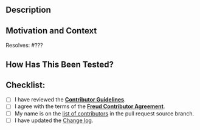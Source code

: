 <!-- Provide a general summary of your changes in the Title above. -->

## Description
<!-- Describe your changes in detail. -->

## Motivation and Context
<!-- Why is this change required? What problem does it solve? -->
<!-- Replace ??? with the issue number that this pull request resolves, if applicable. -->
Resolves: #???

## How Has This Been Tested?
<!-- Please describe in detail how you tested your changes. -->
<!-- Include details of your testing environment, and the tests you ran to
     see how your changes affect other areas of the code, etc. -->

## Checklist:
- [ ] I have reviewed the [**Contributor Guidelines**](https://github.com/glotzerlab/freud/blob/main/CONTRIBUTING.md).
- [ ] I agree with the terms of the [**Freud Contributor Agreement**](https://github.com/glotzerlab/freud/blob/main/ContributorAgreement.md).
- [ ] My name is on the [list of contributors](https://github.com/glotzerlab/freud/blob/main/doc/source/reference/credits.rst) in the pull request source branch.
- [ ] I have updated the [Change log](https://github.com/glotzerlab/freud/blob/main/ChangeLog.md).
